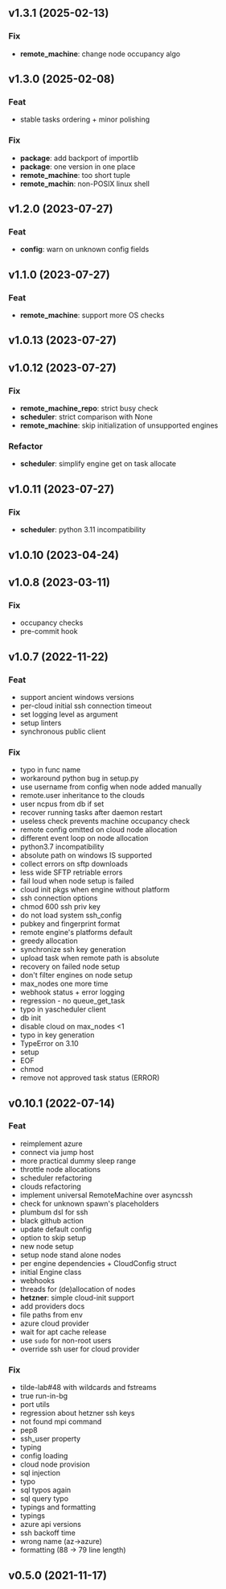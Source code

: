 ## v1.3.1 (2025-02-13)

### Fix

- **remote_machine**: change node occupancy algo

## v1.3.0 (2025-02-08)

### Feat

- stable tasks ordering + minor polishing

### Fix

- **package**: add backport of importlib
- **package**: one version in one place
- **remote_machine**: too short tuple
- **remote_machin**: non-POSIX linux shell

## v1.2.0 (2023-07-27)

### Feat

- **config**: warn on unknown config fields

## v1.1.0 (2023-07-27)

### Feat

- **remote_machine**: support more OS checks

## v1.0.13 (2023-07-27)

## v1.0.12 (2023-07-27)

### Fix

- **remote_machine_repo**: strict busy check
- **scheduler**: strict comparison with None
- **remote_machine**: skip initialization of unsupported engines

### Refactor

- **scheduler**: simplify engine get on task allocate

## v1.0.11 (2023-07-27)

### Fix

- **scheduler**: python 3.11 incompatibility

## v1.0.10 (2023-04-24)

## v1.0.8 (2023-03-11)

### Fix

- occupancy checks
- pre-commit hook

## v1.0.7 (2022-11-22)

### Feat

- support ancient windows versions
- per-cloud initial ssh connection timeout
- set logging level as argument
- setup linters
- synchronous public client

### Fix

- typo in func name
- workaround python bug in setup.py
- use username from config when node added manually
- remote.user inheritance to the clouds
- user ncpus from db if set
- recover running tasks after daemon restart
- useless check prevents machine occupancy check
- remote config omitted on cloud node allocation
- different event loop on node allocation
- python3.7 incompatibility
- absolute path on windows IS supported
- collect errors on sftp downloads
- less wide SFTP retriable errors
- fail loud when node setup is failed
- cloud init pkgs when engine without platform
- ssh connection options
- chmod 600 ssh priv key
- do not load system ssh_config
- pubkey and fingerprint format
- remote engine's platforms default
- greedy allocation
- synchronize ssh key generation
- upload task when remote path is absolute
- recovery on failed node setup
- don't filter engines on node setup
- max_nodes one more time
- webhook status + error logging
- regression - no queue_get_task
- typo in yascheduler client
- db init
- disable cloud on max_nodes <1
- typo in key generation
- TypeError on 3.10
- setup
- EOF
- chmod
- remove not approved task status (ERROR)

## v0.10.1 (2022-07-14)

### Feat

- reimplement azure
- connect via jump host
- more practical dummy sleep range
- throttle node allocations
- scheduler refactoring
- clouds refactoring
- implement universal RemoteMachine over asyncssh
- check for unknown spawn's placeholders
- plumbum dsl for ssh
- black github action
- update default config
- option to skip setup
- new node setup
- setup node stand alone nodes
- per engine dependencies + CloudConfig struct
- initial Engine class
- webhooks
- threads for (de)allocation of nodes
- **hetzner**: simple cloud-init support
- add providers docs
- file paths from env
- azure cloud provider
- wait for apt cache release
- use `sudo` for non-root users
- override ssh user for cloud provider

### Fix

- tilde-lab#48 with wildcards and fstreams
- true run-in-bg
- port utils
- regression about hetzner ssh keys
- not found mpi command
- pep8
- ssh_user property
- typing
- config loading
- cloud node provision
- sql injection
- typo
- sql typos again
- sql query typo
- typings and formatting
- typings
- azure api versions
- ssh backoff time
- wrong name (az->azure)
- formatting (88 -> 79 line length)

## v0.5.0 (2021-11-17)
